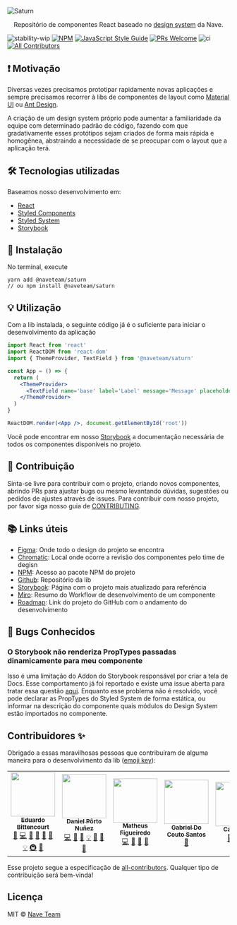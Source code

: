 ![Saturn](https://github.com/naveteam/saturn/blob/assets/header.png?raw=true)

<p align="center">Repositório de componentes React baseado no <a href='https://www.figma.com/file/O3bKxIcsj2rc1FNIRclJyT/Design-System'>design system</a> da Nave.</p>

![stability-wip](https://img.shields.io/badge/stability-work_in_progress-lightgrey.svg)
[![NPM](https://img.shields.io/npm/v/@naveteam/saturn.svg)](https://www.npmjs.com/package/@naveteam/saturn)
[![JavaScript Style Guide](https://img.shields.io/badge/code_style-standard-brightgreen.svg)](https://standardjs.com)
[![PRs Welcome](https://img.shields.io/badge/PRs-welcome-brightgreen.svg?style=flat)](http://makeapullrequest.com)
![ci](https://github.com/naveteam/saturn/workflows/ci/badge.svg)
[![All Contributors](https://img.shields.io/github/all-contributors/naveteam/saturn/main)](#contributors-)

## ❗️ Motivação

Diversas vezes precisamos prototipar rapidamente novas aplicações e sempre precisamos recorrer à libs de componentes de layout como [Material UI](https://material-ui.com/pt/) ou [Ant Design](https://ant.design/).

A criação de um design system próprio pode aumentar a familiaridade da equipe com determinado padrão de código, fazendo com que gradativamente esses protótipos sejam criados de forma mais rápida e homogênea, abstraindo a necessidade de se preocupar com o layout que a aplicação terá.

## 🛠 Tecnologias utilizadas

Baseamos nosso desenvolvimento em:

- [React](https://reactjs.org/)
- [Styled Components](https://www.styled-components.com/)
- [Styled System](https://styled-system.com/)
- [Storybook](https://github.com/storybooks/storybook)

## 🚀 Instalação

No terminal, execute

```shell
yarn add @naveteam/saturn
// ou npm install @naveteam/saturn
```

## 💡 Utilização

Com a lib instalada, o seguinte código já é o suficiente para iniciar o desenvolvimento da aplicação

```jsx
import React from 'react'
import ReactDOM from 'react-dom'
import { ThemeProvider, TextField } from '@naveteam/saturn'

const App = () => {
  return (
    <ThemeProvider>
      <TextField name='base' label='Label' message='Message' placeholder='Placeholder' />
    </ThemeProvider>
  )
}

ReactDOM.render(<App />, document.getElementById('root'))
```

Você pode encontrar em nosso [Storybook](https://saturn.nave.rs) a documentação necessária de todos os componentes disponíveis no projeto.

## 🤝 Contribuição

Sinta-se livre para contribuir com o projeto, criando novos componentes, abrindo PRs para ajustar bugs ou mesmo levantando dúvidas, sugestões ou pedidos de ajustes através de issues. Para contribuir com nosso projeto, por favor siga nosso guia de [CONTRIBUTING](CONTRIBUTING.md).

## 📚 Links úteis

- [Figma](https://www.figma.com/file/O3bKxIcsj2rc1FNIRclJyT/Design-System): Onde todo o design do projeto se encontra
- [Chromatic](https://www.chromatic.com/builds?appId=5ee911f58891670022043e8a): Local onde ocorre a revisão dos componentes pelo time de degisn
- [NPM](https://www.npmjs.com/package/@naveteam/saturn): Acesso ao pacote NPM do projeto
- [Github](https://github.com/naveteam/saturn): Repositório da lib
- [Storybook](https://saturn.nave.rs): Página com o projeto mais atualizado para referência
- [Miro](https://miro.com/app/board/o9J_kqytVp0=): Resumo do Workflow de desenvolvimento de um componente
- [Roadmap](https://github.com/naveteam/saturn/projects/2): Link do projeto do GitHub com o andamento do desenvolvimento

## 🐛 Bugs Conhecidos

### O Storybook não renderiza PropTypes passadas dinamicamente para meu componente

Isso é uma limitação do Addon do Storybook responsável por criar a tela de Docs. Esse comportamento já foi reportado e existe uma issue aberta para tratar essa questão [aqui](https://github.com/storybookjs/storybook/issues/10536). Enquanto esse problema não é resolvido, você pode declarar as PropTypes do Styled System de forma estática, ou informar na descrição do componente quais módulos do Design System estão importados no componente.

## Contribuidores ✨

Obrigado a essas maravilhosas pessoas que contribuíram de alguma maneira para o desenvolvimento da lib ([emoji key](https://allcontributors.org/docs/en/emoji-key)):

<!-- ALL-CONTRIBUTORS-LIST:START - Do not remove or modify this section -->
<!-- prettier-ignore-start -->
<!-- markdownlint-disable -->
<table>
  <tr>
    <td align="center"><a href="http://bittencourt.dev"><img src="https://avatars1.githubusercontent.com/u/25224459?v=4" width="100px;" alt=""/><br /><sub><b>Eduardo Bittencourt</b></sub></a><br /><a href="https://github.com/naveteam/saturn/commits?author=eduardobittencourt" title="Documentation">📖</a> <a href="https://github.com/naveteam/saturn/commits?author=eduardobittencourt" title="Code">💻</a> <a href="#ideas-eduardobittencourt" title="Ideas, Planning, & Feedback">🤔</a> <a href="#maintenance-eduardobittencourt" title="Maintenance">🚧</a> <a href="https://github.com/naveteam/saturn/pulls?q=is%3Apr+reviewed-by%3Aeduardobittencourt" title="Reviewed Pull Requests">👀</a> <a href="https://github.com/naveteam/saturn/issues?q=author%3Aeduardobittencourt" title="Bug reports">🐛</a> <a href="#example-eduardobittencourt" title="Examples">💡</a> <a href="#infra-eduardobittencourt" title="Infrastructure (Hosting, Build-Tools, etc)">🚇</a> <a href="#talk-eduardobittencourt" title="Talks">📢</a></td>
    <td align="center"><a href="https://github.com/dpnunez"><img src="https://avatars2.githubusercontent.com/u/46852072?v=4" width="100px;" alt=""/><br /><sub><b>Daniel Pôrto Nuñez</b></sub></a><br /><a href="https://github.com/naveteam/saturn/commits?author=dpnunez" title="Code">💻</a> <a href="https://github.com/naveteam/saturn/issues?q=author%3Adpnunez" title="Bug reports">🐛</a> <a href="https://github.com/naveteam/saturn/commits?author=dpnunez" title="Documentation">📖</a> <a href="#example-dpnunez" title="Examples">💡</a> <a href="#ideas-dpnunez" title="Ideas, Planning, & Feedback">🤔</a> <a href="#maintenance-dpnunez" title="Maintenance">🚧</a> <a href="https://github.com/naveteam/saturn/pulls?q=is%3Apr+reviewed-by%3Adpnunez" title="Reviewed Pull Requests">👀</a></td>
    <td align="center"><a href="https://github.com/mathfigue"><img src="https://avatars2.githubusercontent.com/u/51998795?v=4" width="100px;" alt=""/><br /><sub><b>Matheus Figueiredo</b></sub></a><br /><a href="https://github.com/naveteam/saturn/commits?author=mathfigue" title="Code">💻</a> <a href="#ideas-mathfigue" title="Ideas, Planning, & Feedback">🤔</a> <a href="#maintenance-mathfigue" title="Maintenance">🚧</a> <a href="https://github.com/naveteam/saturn/pulls?q=is%3Apr+reviewed-by%3Amathfigue" title="Reviewed Pull Requests">👀</a></td>
    <td align="center"><a href="https://github.com/gabrieldocouto"><img src="https://avatars0.githubusercontent.com/u/40507979?v=4" width="100px;" alt=""/><br /><sub><b>Gabriel Do Couto Santos</b></sub></a><br /><a href="https://github.com/naveteam/saturn/commits?author=gabrieldocouto" title="Documentation">📖</a></td>
    <td align="center"><a href="http://caaiosb.github.io"><img src="https://avatars0.githubusercontent.com/u/34246280?v=4" width="100px;" alt=""/><br /><sub><b>Caio Silva</b></sub></a><br /><a href="https://github.com/naveteam/saturn/issues?q=author%3ACaaioSB" title="Bug reports">🐛</a> <a href="https://github.com/naveteam/saturn/commits?author=CaaioSB" title="Documentation">📖</a> <a href="#content-CaaioSB" title="Content">🖋</a></td>
  </tr>
</table>

<!-- markdownlint-enable -->
<!-- prettier-ignore-end -->
<!-- ALL-CONTRIBUTORS-LIST:END -->

Esse projeto segue a especificação de [all-contributors](https://github.com/all-contributors/all-contributors). Qualquer tipo de contribuição será bem-vinda!

## Licença

MIT © [Nave Team](https://github.com/naveteam)
